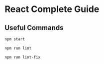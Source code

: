 # React Complete Guide

## Useful Commands

```bash
npm start
```

```bash
npm run lint
```

```bash
npm run lint-fix
```
